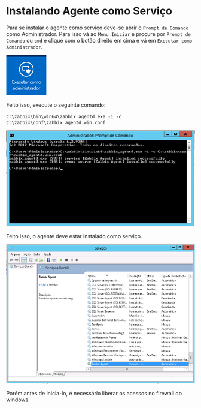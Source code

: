 # Instalando Agente como Serviço

Para se instalar o agente como serviço deve-se abrir o `Prompt de Comando` como Administrador. Para isso vá ao `Menu Iniciar` e procure por `Prompt de Comando` ou `cmd` e clique com o botão direito em cima e vá em `Executar como Administrador`.

![Executar como administrador](../images/zabbix4.png)

Feito isso, execute o seguinte comando:

```
C:\zabbix\bin\win64\zabbix_agentd.exe -i -c C:\zabbix\conf\zabbix_agentd.win.conf
```

![Executar como administrador](../images/zabbix5.png)

Feito isso, o agente deve estar instalado como serviço.


![Zabbix Agent instalado como Serviço](../images/zabbix13.png)

Porém antes de inicia-lo, é necessário liberar os acessos no firewall do windows.